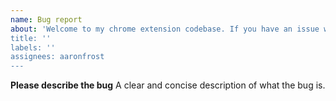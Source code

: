 ```yaml
---
name: Bug report
about: 'Welcome to my chrome extension codebase. If you have an issue with any of the extensions I have written, you can enter some information below and I will do my best to fix it.
title: ''
labels: ''
assignees: aaronfrost
---
```


**Please describe the bug**
A clear and concise description of what the bug is.

[comment]: # 'You can also message me on https://twitter.com/aaronfrost for help.'
